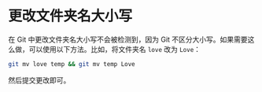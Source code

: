 # 更改文件夹名大小写

在 Git 中更改文件夹名大小写不会被检测到，因为 Git 不区分大小写。如果需要这么做，可以使用以下方法。比如，将文件夹名 `love` 改为 `Love`：

```bash
git mv love temp && git mv temp Love
```

然后提交更改即可。
